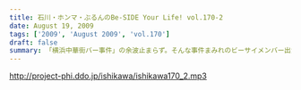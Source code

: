 ```yaml
---
title: 石川・ホンマ・ぶるんのBe-SIDE Your Life! vol.170-2
date: August 19, 2009
tags: ['2009', 'August 2009', 'vol.170']
draft: false
summary: 「横浜中華街バー事件」の余波止まらず。そんな事件まみれのビーサイメンバー出演のＤＶＤ第二弾の感想もお待ちしています！NAMAE
---
```


http://project-phi.ddo.jp/ishikawa/ishikawa170_2.mp3